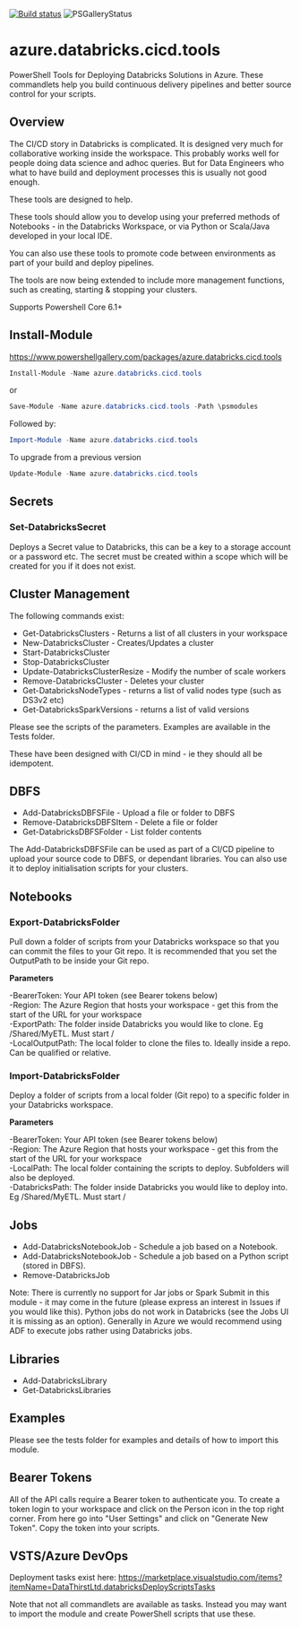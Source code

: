 [![Build status](https://datathirst.visualstudio.com/DataThirst/_apis/build/status/azure.databricks.cicd.tools)](https://datathirst.visualstudio.com/DataThirst/_build/latest?definitionId=13)
![PSGalleryStatus](https://datathirst.vsrm.visualstudio.com/_apis/public/Release/badge/cceb0041-0508-4178-abee-9b0c30c127e8/1/1)

# azure.databricks.cicd.tools

PowerShell Tools for Deploying Databricks Solutions in Azure. These commandlets help you build continuous delivery pipelines and better source control for your scripts.

## Overview

The CI/CD story in Databricks is complicated. It is designed very much for collaborative working inside the workspace. This probably works well for people doing data science and adhoc queries. But for Data Engineers who what to have build and deployment processes this is usually not good enough.

These tools are designed to help.

These tools should allow you to develop using your preferred methods of Notebooks - in the Databricks Workspace, or via Python or Scala/Java developed in your local IDE. 

You can also use these tools to promote code between environments as part of your build and deploy pipelines.

The tools are now being extended to include more management functions, such as creating, starting & stopping your clusters.

Supports Powershell Core 6.1+

## Install-Module

https://www.powershellgallery.com/packages/azure.databricks.cicd.tools

```powershell
Install-Module -Name azure.databricks.cicd.tools
```

or

```powershell
Save-Module -Name azure.databricks.cicd.tools -Path \psmodules
```

Followed by:

```powershell
Import-Module -Name azure.databricks.cicd.tools
```

To upgrade from a previous version

```powershell
Update-Module -Name azure.databricks.cicd.tools
```

## Secrets

### Set-DatabricksSecret

Deploys a Secret value to Databricks, this can be a key to a storage account or a password etc. The secret must be created within a scope which will be created for you if it does not exist.

## Cluster Management

The following commands exist:

- Get-DatabricksClusters - Returns a list of all clusters in your workspace
- New-DatabricksCluster - Creates/Updates a cluster
- Start-DatabricksCluster
- Stop-DatabricksCluster
- Update-DatabricksClusterResize - Modify the number of scale workers
- Remove-DatabricksCluster - Deletes your cluster
- Get-DatabricksNodeTypes - returns a list of valid nodes type (such as DS3v2 etc)
- Get-DatabricksSparkVersions - returns a list of valid versions

Please see the scripts of the parameters. Examples are available in the Tests folder.

These have been designed with CI/CD in mind - ie they should all be idempotent.

## DBFS

- Add-DatabricksDBFSFile - Upload a file or folder to DBFS
- Remove-DatabricksDBFSItem - Delete a file or folder
- Get-DatabricksDBFSFolder - List folder contents

The Add-DatabricksDBFSFile can be used as part of a CI/CD pipeline to upload your source code to DBFS, or dependant libraries. You can also use it to deploy initialisation scripts for your clusters.

## Notebooks

### Export-DatabricksFolder

Pull down a folder of scripts from your Databricks workspace so that you can commit the files to your Git repo. It is recommended that you set the OutputPath to be inside your Git repo.

**Parameters**

-BearerToken: Your API token (see Bearer tokens below)<br>
-Region: The Azure Region that hosts your workspace - get this from the start of the URL for your workspace<br>
-ExportPath: The folder inside Databricks you would like to clone. Eg /Shared/MyETL. Must start /<br>
-LocalOutputPath: The local folder to clone the files to. Ideally inside a repo. Can be qualified or relative.<br>

### Import-DatabricksFolder

Deploy a folder of scripts from a local folder (Git repo) to a specific folder in your Databricks workspace.

**Parameters**

-BearerToken: Your API token (see Bearer tokens below)<br>
-Region: The Azure Region that hosts your workspace - get this from the start of the URL for your workspace<br>
-LocalPath: The local folder containing the scripts to deploy. Subfolders will also be deployed.<br>
-DatabricksPath: The folder inside Databricks you would like to deploy into. Eg /Shared/MyETL. Must start /<br>

## Jobs

- Add-DatabricksNotebookJob - Schedule a job based on a Notebook.
- Add-DatabricksNotebookJob - Schedule a job based on a Python script (stored in DBFS).
- Remove-DatabricksJob

Note: There is currently no support for Jar jobs or Spark Submit in this module - it may come in the future (please express an interest in Issues if you would like this). Python jobs do not work in Databricks (see the Jobs UI it is missing as an option). Generally in Azure we would recommend using ADF to execute jobs rather using Databricks jobs.

## Libraries

- Add-DatabricksLibrary
- Get-DatabricksLibraries

## Examples

Please see the tests folder for examples and details of how to import this module.

## Bearer Tokens

All of the API calls require a Bearer token to authenticate you. To create a token login to your workspace and click on the Person icon in the top right corner. From here go into "User Settings" and click on "Generate New Token". Copy the token into your scripts.

## VSTS/Azure DevOps 

Deployment tasks exist here: https://marketplace.visualstudio.com/items?itemName=DataThirstLtd.databricksDeployScriptsTasks

Note that not all commandlets are available as tasks. Instead you may want to import the module and create PowerShell scripts that use these.





